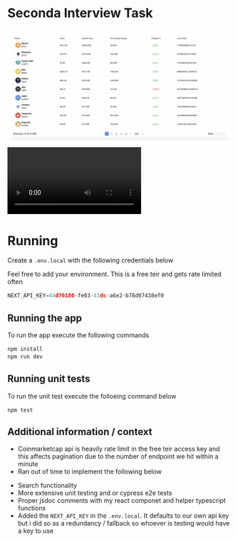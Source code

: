 # Seconda Interview Task
![Screenshot App](./media/screenshot.png)

![Video](./media/demo.mov)

# Running
Create a `.env.local` with the following credentials below

Feel free to add your environment. This is a free teir and gets rate limited often

```js
NEXT_API_KEY=44d70180-fe03-41dc-a6e2-b78d07438ef0
```

## Running the app
To run the app execute the following commands

```bash
npm install
npm run dev
```

## Running unit tests
To run the unit test execute the folloeing command below

```
npm test
```

## Additional information / context
- Coinmarketcap api is heavily rate limit in the free teir access key and this affects pagination due to the number of endpoint we hit within a minute
- Ran out of time to implement the following below
 * Search functionality 
 * More extensive unit testing and or cypress e2e tests
 * Proper jsdoc comments with my react componet and helper typescript functions
 * Added the `NEXT_API_KEY` in the `.env.local`. It defaults to our own api key but i did so as a redundancy / fallback so whoever is testing would have a key to use